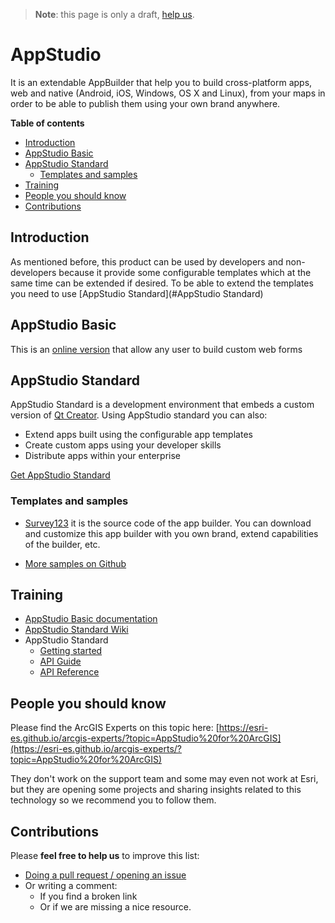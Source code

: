> **Note**: this page is only a draft, [help us](#contributions).

# AppStudio
It is an extendable AppBuilder that help you to build cross-platform apps, web and native (Android, iOS, Windows, OS X and Linux), from your maps in order to be able to publish them using your own brand anywhere.

<!-- START doctoc generated TOC please keep comment here to allow auto update -->
<!-- DON'T EDIT THIS SECTION, INSTEAD RE-RUN doctoc TO UPDATE -->
**Table of contents**

- [Introduction](#introduction)
- [AppStudio Basic](#appstudio-basic)
- [AppStudio Standard](#appstudio-standard)
  - [Templates and samples](#templates-and-samples)
- [Training](#training)
- [People you should know](#people-you-should-know)
- [Contributions](#contributions)

<!-- END doctoc generated TOC please keep comment here to allow auto update -->

## Introduction
As mentioned before, this product can be used by developers and non-developers because it provide some configurable templates which at the same time can be extended if desired. To be able to extend the templates you need to use [AppStudio Standard](#AppStudio Standard)

## AppStudio Basic
This is an [online version](http://appstudio.arcgis.com/) that allow any user to build custom web forms

## AppStudio Standard
AppStudio Standard is a development environment that embeds a custom version of [Qt Creator](https://www.qt.io/ide/). Using AppStudio standard you can also:

* Extend apps built using the configurable app templates		
* Create custom apps using your developer skills		
* Distribute apps within your enterprise

[Get AppStudio Standard](http://appstudio.arcgis.com/#do_more)

### Templates and samples

* [Survey123](../survey123/README.md) it is the source code of the app builder. You can download and customize this app builder with you own brand, extend capabilities of the builder, etc.

* [More samples on Github](https://github.com/Esri/arcgis-appstudio-samples)

## Training

* [AppStudio Basic documentation](http://doc.arcgis.com/en/appstudio/create-apps/guidedtour.htm)
* [AppStudio Standard Wiki](https://github.com/Esri/arcgis-appstudio-samples/wiki)
* AppStudio Standard  
  * [Getting started](http://doc.arcgis.com/en/appstudio/extend-apps/extendapps.htm)
  * [API Guide](http://doc.arcgis.com/en/appstudio/api-guide/)
  * [API Reference](http://links.esri.com/appstudio/apireference/)

## People you should know

Please find the ArcGIS Experts on this topic here: [https://esri-es.github.io/arcgis-experts/?topic=AppStudio%20for%20ArcGIS](https://esri-es.github.io/arcgis-experts/?topic=AppStudio%20for%20ArcGIS)

They don't work on the support team and some may even not work at Esri,
but they are opening some projects and sharing insights related to this
technology so we recommend you to follow them.

## Contributions
Please **feel free to help us** to improve this list:

* [Doing a pull request / opening an issue](https://github.com/hhkaos/awesome-arcgis#contributions)
* Or writing a comment:
  * If you find a broken link
  * Or if we are missing a nice resource.
